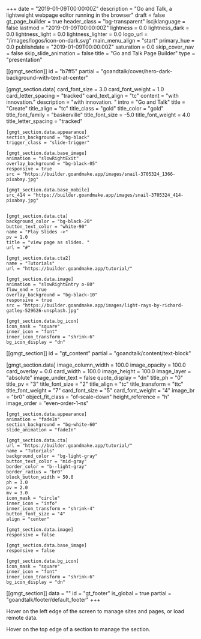 +++
date = "2019-01-09T00:00:00Z"
description = "Go and Talk, a lightweight webpage editor running in the browser"
draft = false
gt_page_builder = true
header_class = "bg-transparent"
iscjklanguage = false
lastmod = "2019-01-09T00:00:00Z"
lightness = 0.0
lightness_dark = 0.0
lightness_light = 0.0
lightness_lighter = 0.0
logo_url = "/images/logos/icon-on-dark.svg"
main_menu_align = "start"
primary_hue = 0.0
publishdate = "2019-01-09T00:00:00Z"
saturation = 0.0
skip_cover_nav = false
skip_slide_animation = false
title = "Go and Talk Page Builder"
type = "presentation"

[[gmgt_section]]
id = "b7ff5"
partial = "goandtalk/cover/hero-dark-background-with-text-at-center"

  [gmgt_section.data]
  card_font_size = 3.0
  card_font_weight = 1.0
  card_letter_spacing = "tracked"
  card_text_align = "tc"
  content = "with innovation."
  description = "with innovation. "
  intro = "Go and Talk"
  title = "Create"
  title_align = "tc"
  title_class = "gold"
  title_color = "gold"
  title_font_family = "baskerville"
  title_font_size = -5.0
  title_font_weight = 4.0
  title_letter_spacing = "tracked"

    [gmgt_section.data.appearance]
    section_background = "bg-black"
    trigger_class = "slide-trigger"

    [gmgt_section.data.base_image]
    animation = "slowRightExit"
    overlay_background = "bg-black-05"
    responsive = true
    src = "https://builder.goandmake.app/images/snail-3705324_1366-pixabay.jpg"

    [gmgt_section.data.base_mobile]
    src_414 = "https://builder.goandmake.app/images/snail-3705324_414-pixabay.jpg"


    [gmgt_section.data.cta]
    background_color = "bg-black-20"
    button_text_color = "white-90"
    name = "Play Slides ->"
    pv = 1.0
    title = "view page as slides. "
    url = "#"

    [gmgt_section.data.cta2]
    name = "Tutorials"
    url = "https://builder.goandmake.app/tutorial/"

    [gmgt_section.data.image]
    animation = "slowRightEntry o-80"
    flow_end = true
    overlay_background = "bg-black-10"
    responsive = true
    src = "https://builder.goandmake.app/images/light-rays-by-richard-gatley-529626-unsplash.jpg"

    [gmgt_section.data.bg_icon]
    icon_mask = "square"
    inner_icon = "font"
    inner_icon_transform = "shrink-6"
    bg_icon_display = "dn"

[[gmgt_section]]
id = "gt_content"
partial = "goandtalk/content/text-block"

  [gmgt_section.data]
  image_column_width = 100.0
  image_opacity = 100.0
  card_overlay = 0.0
  card_width = 100.0
  image_height = 100.0
  image_layer = "absolute"
  image_under_text = false
  quote_display = "dn"
  title_ph = "0"
  title_pv = "3"
  title_font_size = "2"
  title_align = "tc"
  title_transform = "ttc"
  title_font_weight = "7"
  card_font_size = "5"
  card_font_weight = "4"
  image_br = "br0"
  object_fit_class = "of-scale-down"
  height_reference = "h"
  image_order = "even-order-1-ns"

    [gmgt_section.data.appearance]
    animation = "fadeIn"
    section_background = "bg-white-60"
    slide_animation = "fadeIn"

    [gmgt_section.data.cta]
    url = "https://builder.goandmake.app/tutorial/"
    name = "Tutorials"
    background_color = "bg-light-gray"
    button_text_color = "mid-gray"
    border_color = "b--light-gray"
    border_radius = "br0"
    block_button_width = 50.0
    ph = 3.0
    pv = 2.0
    mv = 3.0
    icon_mask = "circle"
    inner_icon = "info"
    inner_icon_transform = "shrink-4"
    button_font_size = "4"
    align = "center"

    [gmgt_section.data.image]
    responsive = false

    [gmgt_section.data.base_image]
    responsive = false

    [gmgt_section.data.bg_icon]
    icon_mask = "square"
    inner_icon = "font"
    inner_icon_transform = "shrink-6"
    bg_icon_display = "dn"

[[gmgt_section]]
data = ""
id = "gt_footer"
is_global = true
partial = "goandtalk/footer/default_footer"
+++

Hover on the left edge of the screen to manage sites and pages, or load remote data.

Hover on the top edge of a section to manage the section.
